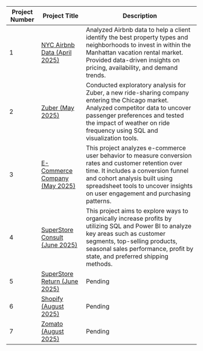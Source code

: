 | Project Number | Project Title | Description |
|----------------|---------------|-------------|
| 1 | [NYC Airbnb Data (April 2025)](./NYC-Airbnb-Data-April-2025) | Analyzed Airbnb data to help a client identify the best property types and neighborhoods to invest in within the Manhattan vacation rental market. Provided data-driven insights on pricing, availability, and demand trends. |
| 2 | [Zuber (May 2025)](./Zuber-May-2025) | Conducted exploratory analysis for Zuber, a new ride-sharing company entering the Chicago market. Analyzed competitor data to uncover passenger preferences and tested the impact of weather on ride frequency using SQL and visualization tools. |
| 3 | [E-Commerce Company (May 2025)](./E-Commerce-Company-May-2025) | This project analyzes e-commerce user behavior to measure conversion rates and customer retention over time. It includes a conversion funnel and cohort analysis built using spreadsheet tools to uncover insights on user engagement and purchasing patterns. |
| 4 | [SuperStore Consult (June 2025)](./SuperStore-Consult-June-2025) | This project aims to explore ways to organically increase profits by utilizing SQL and Power BI to analyze key areas such as customer segments, top-selling products, seasonal sales performance, profit by state, and preferred shipping methods. |
| 5 | [SuperStore Return (June 2025)](./SuperStore-Return-June-2025) | Pending |
| 6 | [Shopify (August 2025)](./Shopify-August-2025) | Pending |
| 7 | [Zomato (August 2025)](./Zomato-August-2025) | Pending |
